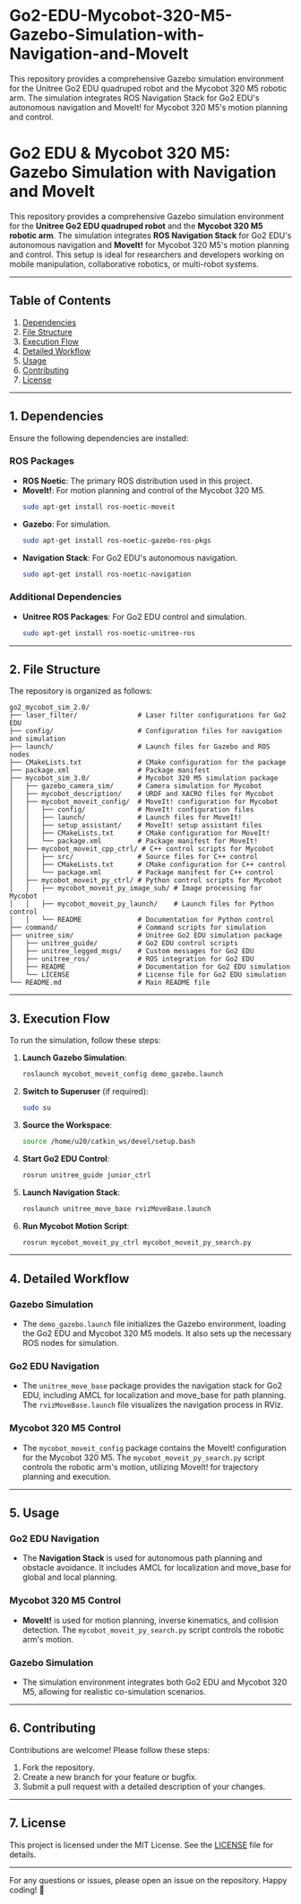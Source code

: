 # Go2-EDU-Mycobot-320-M5-Gazebo-Simulation-with-Navigation-and-MoveIt
This repository provides a comprehensive Gazebo simulation environment for the Unitree Go2 EDU quadruped robot and the Mycobot 320 M5 robotic arm. The simulation integrates ROS Navigation Stack for Go2 EDU's autonomous navigation and MoveIt! for Mycobot 320 M5's motion planning and control.

# Go2 EDU & Mycobot 320 M5: Gazebo Simulation with Navigation and MoveIt

This repository provides a comprehensive Gazebo simulation environment for the **Unitree Go2 EDU quadruped robot** and the **Mycobot 320 M5 robotic arm**. The simulation integrates **ROS Navigation Stack** for Go2 EDU's autonomous navigation and **MoveIt!** for Mycobot 320 M5's motion planning and control. This setup is ideal for researchers and developers working on mobile manipulation, collaborative robotics, or multi-robot systems.

---

## Table of Contents
1. [Dependencies](#1-dependencies)
2. [File Structure](#2-file-structure)
3. [Execution Flow](#3-execution-flow)
4. [Detailed Workflow](#4-detailed-workflow)
5. [Usage](#5-usage)
6. [Contributing](#6-contributing)
7. [License](#7-license)

---

## 1. Dependencies

Ensure the following dependencies are installed:

### ROS Packages
- **ROS Noetic**: The primary ROS distribution used in this project.
- **MoveIt!**: For motion planning and control of the Mycobot 320 M5.
  ```bash
  sudo apt-get install ros-noetic-moveit
  ```
- **Gazebo**: For simulation.
  ```bash
  sudo apt-get install ros-noetic-gazebo-ros-pkgs
  ```
- **Navigation Stack**: For Go2 EDU's autonomous navigation.
  ```bash
  sudo apt-get install ros-noetic-navigation
  ```

### Additional Dependencies
- **Unitree ROS Packages**: For Go2 EDU control and simulation.
  ```bash
  sudo apt-get install ros-noetic-unitree-ros
  ```

---

## 2. File Structure

The repository is organized as follows:

```
go2_mycobot_sim_2.0/
├── laser_filter/               # Laser filter configurations for Go2 EDU
├── config/                     # Configuration files for navigation and simulation
├── launch/                     # Launch files for Gazebo and ROS nodes
├── CMakeLists.txt              # CMake configuration for the package
├── package.xml                 # Package manifest
├── mycobot_sim_3.0/            # Mycobot 320 M5 simulation package
│   ├── gazebo_camera_sim/      # Camera simulation for Mycobot
│   ├── mycobot_description/    # URDF and XACRO files for Mycobot
│   ├── mycobot_moveit_config/  # MoveIt! configuration for Mycobot
│   │   ├── config/             # MoveIt! configuration files
│   │   ├── launch/             # Launch files for MoveIt!
│   │   ├── setup_assistant/    # MoveIt! setup assistant files
│   │   ├── CMakeLists.txt      # CMake configuration for MoveIt!
│   │   └── package.xml         # Package manifest for MoveIt!
│   ├── mycobot_moveit_cpp_ctrl/ # C++ control scripts for Mycobot
│   │   ├── src/                # Source files for C++ control
│   │   ├── CMakeLists.txt      # CMake configuration for C++ control
│   │   └── package.xml         # Package manifest for C++ control
│   ├── mycobot_moveit_py_ctrl/ # Python control scripts for Mycobot
│   │   ├── mycobot_moveit_py_image_sub/ # Image processing for Mycobot
│   │   ├── mycobot_moveit_py_launch/    # Launch files for Python control
│   │   └── README              # Documentation for Python control
├── command/                    # Command scripts for simulation
├── unitree_sim/                # Unitree Go2 EDU simulation package
│   ├── unitree_guide/          # Go2 EDU control scripts
│   ├── unitree_legged_msgs/    # Custom messages for Go2 EDU
│   ├── unitree_ros/            # ROS integration for Go2 EDU
│   ├── README                  # Documentation for Go2 EDU simulation
│   └── LICENSE                 # License file for Go2 EDU simulation
└── README.md                   # Main README file
```

---

## 3. Execution Flow

To run the simulation, follow these steps:

1. **Launch Gazebo Simulation**:
   ```bash
   roslaunch mycobot_moveit_config demo_gazebo.launch
   ```

2. **Switch to Superuser** (if required):
   ```bash
   sudo su
   ```

3. **Source the Workspace**:
   ```bash
   source /home/u20/catkin_ws/devel/setup.bash
   ```

4. **Start Go2 EDU Control**:
   ```bash
   rosrun unitree_guide junior_ctrl
   ```

5. **Launch Navigation Stack**:
   ```bash
   roslaunch unitree_move_base rvizMoveBase.launch
   ```

6. **Run Mycobot Motion Script**:
   ```bash
   rosrun mycobot_moveit_py_ctrl mycobot_moveit_py_search.py
   ```

---

## 4. Detailed Workflow

### Gazebo Simulation
- The `demo_gazebo.launch` file initializes the Gazebo environment, loading the Go2 EDU and Mycobot 320 M5 models. It also sets up the necessary ROS nodes for simulation.

### Go2 EDU Navigation
- The `unitree_move_base` package provides the navigation stack for Go2 EDU, including AMCL for localization and move_base for path planning. The `rvizMoveBase.launch` file visualizes the navigation process in RViz.

### Mycobot 320 M5 Control
- The `mycobot_moveit_config` package contains the MoveIt! configuration for the Mycobot 320 M5. The `mycobot_moveit_py_search.py` script controls the robotic arm's motion, utilizing MoveIt! for trajectory planning and execution.

---

## 5. Usage

### Go2 EDU Navigation
- The **Navigation Stack** is used for autonomous path planning and obstacle avoidance. It includes AMCL for localization and move_base for global and local planning.

### Mycobot 320 M5 Control
- **MoveIt!** is used for motion planning, inverse kinematics, and collision detection. The `mycobot_moveit_py_search.py` script controls the robotic arm's motion.

### Gazebo Simulation
- The simulation environment integrates both Go2 EDU and Mycobot 320 M5, allowing for realistic co-simulation scenarios.

---

## 6. Contributing

Contributions are welcome! Please follow these steps:
1. Fork the repository.
2. Create a new branch for your feature or bugfix.
3. Submit a pull request with a detailed description of your changes.

---

## 7. License

This project is licensed under the MIT License. See the [LICENSE](LICENSE) file for details.

---

For any questions or issues, please open an issue on the repository. Happy coding! 🚀
